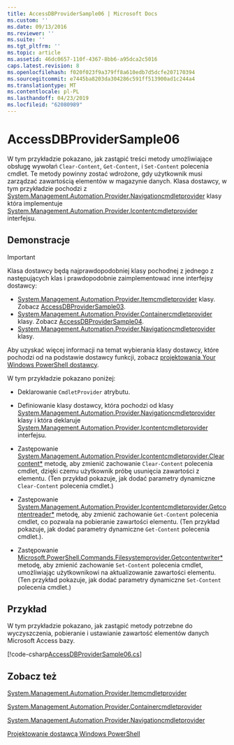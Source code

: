 ```yaml
---
title: AccessDBProviderSample06 | Microsoft Docs
ms.custom: ''
ms.date: 09/13/2016
ms.reviewer: ''
ms.suite: ''
ms.tgt_pltfrm: ''
ms.topic: article
ms.assetid: 46dc0657-110f-4367-8bb6-a95dca2c5016
caps.latest.revision: 8
ms.openlocfilehash: f020f023f9a379ff8a610edb7d5dcfe207170394
ms.sourcegitcommit: e7445ba8203da304286c591ff513900ad1c244a4
ms.translationtype: MT
ms.contentlocale: pl-PL
ms.lasthandoff: 04/23/2019
ms.locfileid: "62080989"
---
```

# <a name="accessdbprovidersample06"></a>AccessDBProviderSample06

W tym przykładzie pokazano, jak zastąpić treści metody umożliwiające obsługę wywołań `Clear-Content`, `Get-Content`, i `Set-Content` polecenia cmdlet. Te metody powinny zostać wdrożone, gdy użytkownik musi zarządzać zawartością elementów w magazynie danych. Klasa dostawcy, w tym przykładzie pochodzi z [System.Management.Automation.Provider.Navigationcmdletprovider](/dotnet/api/System.Management.Automation.Provider.NavigationCmdletProvider) klasy która implementuje [ System.Management.Automation.Provider.Icontentcmdletprovider](/dotnet/api/System.Management.Automation.Provider.IContentCmdletProvider) interfejsu.

## <a name="demonstrates"></a>Demonstracje

> [!IMPORTANT]
> Klasa dostawcy będą najprawdopodobniej klasy pochodnej z jednego z następujących klas i prawdopodobnie zaimplementować inne interfejsy dostawcy:
>
> -   [System.Management.Automation.Provider.Itemcmdletprovider](/dotnet/api/System.Management.Automation.Provider.ItemCmdletProvider) klasy. Zobacz [AccessDBProviderSample03](./accessdbprovidersample03.md).
> -   [System.Management.Automation.Provider.Containercmdletprovider](/dotnet/api/System.Management.Automation.Provider.ContainerCmdletProvider) klasy. Zobacz [AccessDBProviderSample04](./accessdbprovidersample04.md).
> -   [System.Management.Automation.Provider.Navigationcmdletprovider](/dotnet/api/System.Management.Automation.Provider.NavigationCmdletProvider) klasy.
>
> Aby uzyskać więcej informacji na temat wybierania klasy dostawcy, które pochodzi od na podstawie dostawcy funkcji, zobacz [projektowania Your Windows PowerShell dostawcy](./provider-types.md).

W tym przykładzie pokazano poniżej:

- Deklarowanie `CmdletProvider` atrybutu.

- Definiowanie klasy dostawcy, która pochodzi od klasy [System.Management.Automation.Provider.Navigationcmdletprovider](/dotnet/api/System.Management.Automation.Provider.NavigationCmdletProvider) klasy i która deklaruje [ System.Management.Automation.Provider.Icontentcmdletprovider](/dotnet/api/System.Management.Automation.Provider.IContentCmdletProvider) interfejsu.

- Zastępowanie [System.Management.Automation.Provider.Icontentcmdletprovider.Clearcontent*](/dotnet/api/System.Management.Automation.Provider.IContentCmdletProvider.ClearContent) metodę, aby zmienić zachowanie `Clear-Content` polecenia cmdlet, dzięki czemu użytkownik próbę usunięcia zawartości z elementu. (Ten przykład pokazuje, jak dodać parametry dynamiczne `Clear-Content` polecenia cmdlet.)

- Zastępowanie [System.Management.Automation.Provider.Icontentcmdletprovider.Getcontentreader*](/dotnet/api/System.Management.Automation.Provider.IContentCmdletProvider.GetContentReader) metodę, aby zmienić zachowanie `Get-Content` polecenia cmdlet, co pozwala na pobieranie zawartości elementu. (Ten przykład pokazuje, jak dodać parametry dynamiczne `Get-Content` polecenia cmdlet.).

- Zastępowanie [Microsoft.PowerShell.Commands.Filesystemprovider.Getcontentwriter*](/dotnet/api/Microsoft.PowerShell.Commands.FileSystemProvider.GetContentWriter) metodę, aby zmienić zachowanie `Set-Content` polecenia cmdlet, umożliwiając użytkownikowi na aktualizowanie zawartości elementu. (Ten przykład pokazuje, jak dodać parametry dynamiczne `Set-Content` polecenia cmdlet.)

## <a name="example"></a>Przykład

W tym przykładzie pokazano, jak zastąpić metody potrzebne do wyczyszczenia, pobieranie i ustawianie zawartość elementów danych Microsoft Access bazy.

[!code-csharp[AccessDBProviderSample06.cs](../../powershell-sdk-samples/SDK-2.0/csharp/AccessDBProviderSample06/AccessDBProviderSample06.cs#L11-L2399 "AccessDBProviderSample06.cs")]

## <a name="see-also"></a>Zobacz też

[System.Management.Automation.Provider.Itemcmdletprovider](/dotnet/api/System.Management.Automation.Provider.ItemCmdletProvider)

[System.Management.Automation.Provider.Containercmdletprovider](/dotnet/api/System.Management.Automation.Provider.ContainerCmdletProvider)

[System.Management.Automation.Provider.Navigationcmdletprovider](/dotnet/api/System.Management.Automation.Provider.NavigationCmdletProvider)

[Projektowanie dostawcą Windows PowerShell](./provider-types.md)